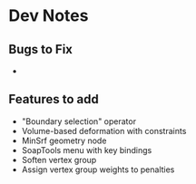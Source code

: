 # Dev Notes

## Bugs to Fix
- 

## Features to add
- "Boundary selection" operator
- Volume-based deformation with constraints
- MinSrf geometry node
- SoapTools menu with key bindings
- Soften vertex group
- Assign vertex group weights to penalties